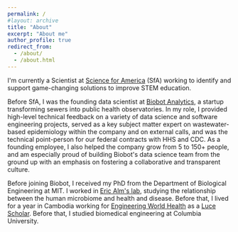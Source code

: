 ```yaml
---
permalink: /
#layout: archive
title: "About"
excerpt: "About me"
author_profile: true
redirect_from:
  - /about/
  - /about.html
---
```


I'm currently a Scientist at [Science for America](https://www.scienceforamerica.org/) (SfA) working to identify and support game-changing solutions to improve STEM education.

Before SfA, I was the founding data scientist at [Biobot Analytics](www.biobot.io), a startup transforming sewers into public health observatories.
In my role, I provided high-level technical feedback on a variety of data science and software engineering projects, served as a key subject matter expert on wastewater-based epidemiology within the company and on external calls, and was the technical point-person for our federal contracts with HHS and CDC.
As a founding employee, I also helped the company grow from 5 to 150+ people, and am especially proud of building Biobot's data science team from the ground up with an emphasis on fostering a collaborative and transparent culture.

Before joining Biobot, I received my PhD from the Department of Biological Engineering at MIT.
I worked in [Eric Alm's lab](http://almlab.mit.edu), studying the relationship between the human microbiome and health and disease.
Before that, I lived for a year in Cambodia working for [Engineering World Health](http://www.ewh.org/) as a [Luce Scholar](http://www.hluce.org/lsprogram.aspx).
Before that, I studied biomedical engineering at Columbia University.
